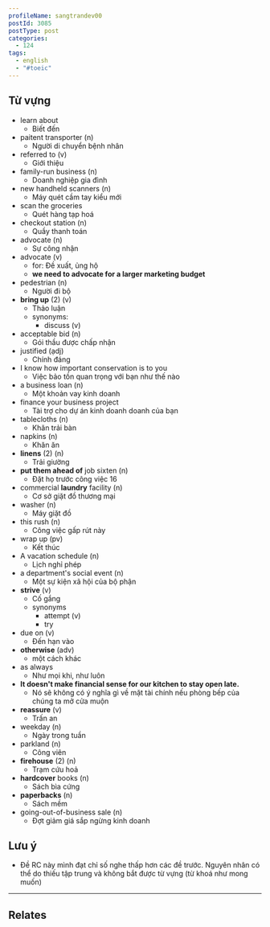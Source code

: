 ```yaml
---
profileName: sangtrandev00
postId: 3085
postType: post
categories:
  - 124
tags:
  - english
  - "#toeic"
---
```

## Từ vựng


- learn about 
	- Biết đến
- paitent transporter (n)
	- Người di chuyển bệnh nhân
- referred to (v)
	- Giới thiệu
- family-run business (n)
	- Doanh nghiệp gia đình
- new handheld scanners (n)
	- Máy quét cầm tay kiểu mới
- scan the groceries
	- Quét hàng tạp hoá
- checkout station (n)
	- Quầy thanh toán
- advocate (n)
	- Sự công nhận
- advocate (v)
	- for: Đề xuất, ủng hộ 
	- **we need to advocate for a larger marketing budget**
- pedestrian (n)
	- Người đi bộ
- **bring up** (2) (v)
	- Thảo luận
	- synonyms:
		- discuss (v)
- acceptable bid (n)
	- Gói thầu được chấp nhận
- justified (ạdj)
	- Chính đáng
- I know how important conservation is to you
	- Việc bảo tồn quan trọng với bạn như thế nào
- a business loan (n)
	- Một khoản vay kinh doanh
- finance your business project 
	- Tài trợ cho dự án kinh doanh doanh của bạn
- tablecloths (n)
	- Khăn trải bàn
- napkins (n)
	- Khăn ăn
- **linens** (2) (n)
	- Trải giường
- **put them ahead of** job sixten (n)
	- Đặt họ trước công việc 16
-  commercial **laundry** facility (n)
	- Cơ sở giặt đồ thương mại
- washer (n)
	- Máy giặt đồ
- this rush (n)
	- Công việc gấp rút này
- wrap up (pv)
	- Kết thúc
- A vacation schedule (n)
	- Lịch nghỉ phép
- a department's social event (n)
	- Một sự kiện xã hội của bộ phận
- **strive** (v)
	- Cố gắng
	- synonyms
		- attempt (v)
		- try
- due on (v)
	- Đến hạn vào
- **otherwise** (adv)
	- một cách khác
- as always 
	- Như mọi khi, như luôn
- **It doesn't make financial sense for our kitchen to stay open late.**
	- Nó sẽ không có ý nghĩa gì về mặt tài chính nếu phòng bếp của chúng ta mở cửa muộn
- **reassure** (v)
	- Trấn an
- weekday (n)
	- Ngày trong tuần
- parkland (n)
	- Công viên
- **firehouse** (2) (n)
	- Trạm cứu hoả
- **hardcover** books (n)
	- Sách bìa cứng
- **paperbacks** (n)
	- Sách mềm
- going-out-of-business sale (n)
	- Đợt giảm giá sắp ngừng kinh doanh


## Lưu ý

- Đề RC này mình đạt chỉ số nghe thấp hơn các đề trước. Nguyên nhân có thể do thiếu tập trung và không bắt được từ vựng (từ khoá như mong muốn)

---
## Relates